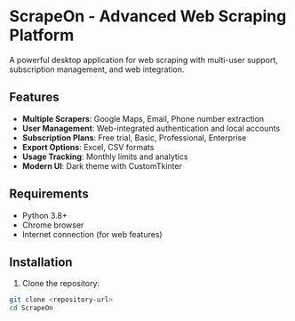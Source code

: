 # ScrapeOn - Advanced Web Scraping Platform

A powerful desktop application for web scraping with multi-user support, subscription management, and web integration.

## Features

- **Multiple Scrapers**: Google Maps, Email, Phone number extraction
- **User Management**: Web-integrated authentication and local accounts
- **Subscription Plans**: Free trial, Basic, Professional, Enterprise
- **Export Options**: Excel, CSV formats
- **Usage Tracking**: Monthly limits and analytics
- **Modern UI**: Dark theme with CustomTkinter

## Requirements

- Python 3.8+
- Chrome browser
- Internet connection (for web features)

## Installation

1. Clone the repository:
```bash
git clone <repository-url>
cd ScrapeOn